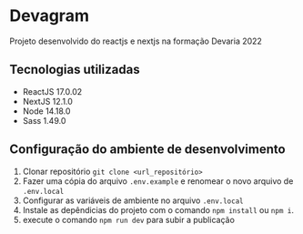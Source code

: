 # Devagram

Projeto desenvolvido do reactjs e nextjs na formação Devaria 2022

## Tecnologias utilizadas

- ReactJS 17.0.02
- NextJS 12.1.0
- Node 14.18.0
- Sass 1.49.0

## Configuração do ambiente de desenvolvimento

1. Clonar repositório `git clone <url_repositório>`
1. Fazer uma cópia do arquivo `.env.example` e renomear o novo arquivo de `.env.local`
1. Configurar as variáveis de ambiente no arquivo `.env.local`
1. Instale as depêndicias do projeto com o comando `npm install` ou `npm i`.
1. execute o comando `npm run dev` para subir a publicação
